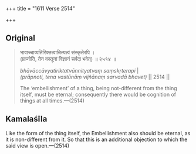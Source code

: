 +++
title = "1611 Verse 2514"

+++
## Original 
>
> भावाच्चाव्यतिरिक्तत्वान्नित्यत्वं संस्कृतेरपि ।  
> (प्राप्नोति, तेन वस्तूनां विज्ञानं सर्वदा भवेत्) ॥ २५१४ ॥ 
>
> *bhāvāccāvyatiriktatvānnityatvaṃ saṃskṛterapi* \|  
> *(prāpnoti, tena vastūnāṃ vijñānaṃ sarvadā bhavet)* \|\| 2514 \|\| 
>
> The ‘embellishment’ of a thing, being not-different from the thing itself, must be eternal; consequently there would be cognition of things at all times.—(2514)



## Kamalaśīla

Like the form of the thing itself, the Embellishment also should be eternal, as it is non-different from it. So that this is an additional objection to which the said view is open.—(2514)


